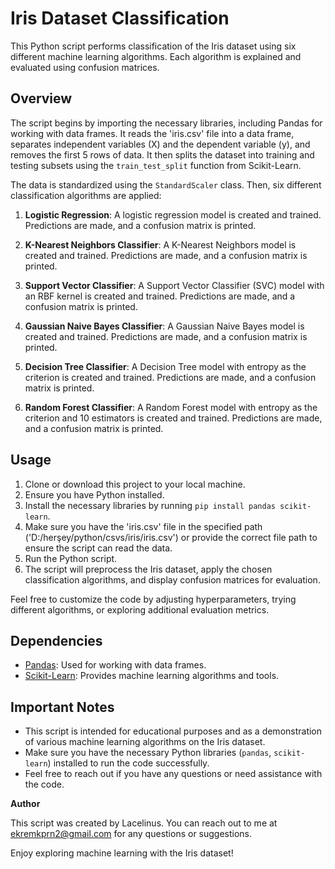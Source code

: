 # Iris Dataset Classification

This Python script performs classification of the Iris dataset using six different machine learning algorithms. Each algorithm is explained and evaluated using confusion matrices.

## Overview

The script begins by importing the necessary libraries, including Pandas for working with data frames. It reads the 'iris.csv' file into a data frame, separates independent variables (X) and the dependent variable (y), and removes the first 5 rows of data. It then splits the dataset into training and testing subsets using the `train_test_split` function from Scikit-Learn.

The data is standardized using the `StandardScaler` class. Then, six different classification algorithms are applied:

1. **Logistic Regression**: A logistic regression model is created and trained. Predictions are made, and a confusion matrix is printed.

2. **K-Nearest Neighbors Classifier**: A K-Nearest Neighbors model is created and trained. Predictions are made, and a confusion matrix is printed.

3. **Support Vector Classifier**: A Support Vector Classifier (SVC) model with an RBF kernel is created and trained. Predictions are made, and a confusion matrix is printed.

4. **Gaussian Naive Bayes Classifier**: A Gaussian Naive Bayes model is created and trained. Predictions are made, and a confusion matrix is printed.

5. **Decision Tree Classifier**: A Decision Tree model with entropy as the criterion is created and trained. Predictions are made, and a confusion matrix is printed.

6. **Random Forest Classifier**: A Random Forest model with entropy as the criterion and 10 estimators is created and trained. Predictions are made, and a confusion matrix is printed.

## Usage

1. Clone or download this project to your local machine.
2. Ensure you have Python installed.
3. Install the necessary libraries by running `pip install pandas scikit-learn`.
4. Make sure you have the 'iris.csv' file in the specified path ('D:/herşey/python/csvs/iris/iris.csv') or provide the correct file path to ensure the script can read the data.
5. Run the Python script.
6. The script will preprocess the Iris dataset, apply the chosen classification algorithms, and display confusion matrices for evaluation.

Feel free to customize the code by adjusting hyperparameters, trying different algorithms, or exploring additional evaluation metrics.

## Dependencies

- [Pandas](https://pandas.pydata.org/): Used for working with data frames.
- [Scikit-Learn](https://scikit-learn.org/stable/): Provides machine learning algorithms and tools.

## Important Notes

- This script is intended for educational purposes and as a demonstration of various machine learning algorithms on the Iris dataset.
- Make sure you have the necessary Python libraries (`pandas`, `scikit-learn`) installed to run the code successfully.
- Feel free to reach out if you have any questions or need assistance with the code.

**Author**

This script was created by Lacelinus. You can reach out to me at ekremkprn2@gmail.com for any questions or suggestions.

Enjoy exploring machine learning with the Iris dataset!
